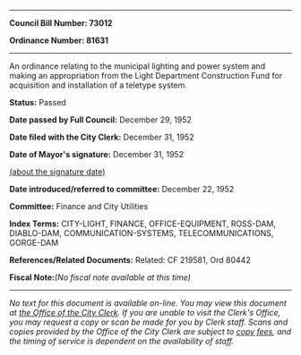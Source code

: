 

********

**Council Bill Number: 73012**
   
**Ordinance Number: 81631**
********

 An ordinance relating to the municipal lighting and power system and making an appropriation from the Light Department Construction Fund for acquisition and installation of a teletype system.

**Status:** Passed
   
**Date passed by Full Council:** December 29, 1952
   
**Date filed with the City Clerk:** December 31, 1952
   
**Date of Mayor's signature:** December 31, 1952
   
[(about the signature date)](/~public/approvaldate.htm)
   
   
   
**Date introduced/referred to committee:** December 22, 1952
   
**Committee:** Finance and City Utilities
   
   
**Index Terms:** CITY-LIGHT, FINANCE, OFFICE-EQUIPMENT, ROSS-DAM, DIABLO-DAM, COMMUNICATION-SYSTEMS, TELECOMMUNICATIONS, GORGE-DAM

**References/Related Documents:** Related: CF 219581, Ord 80442

**Fiscal Note:**_(No fiscal note available at this time)_
********

_No text for this document is available on-line. You may view this document at [the Office of the City Clerk](http://www.seattle.gov/leg/clerk/contactUs.htm). If you are unable to visit the Clerk's Office, you may request a copy or scan be made for you by Clerk staff. Scans and copies provided by the Office of the City Clerk are subject to [copy fees](http://clerk.seattle.gov/~public/clerkfees.htm), and the timing of service is dependent on the availability of staff._

